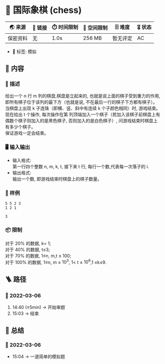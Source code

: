 # 📛 国际象棋 (chess)
| 🌏 来源  | 🔗 链接 | ⏱️ 时间限制 | 💾 空间限制 | 🗄️ 难度 | 🎖️ 状态 |
|--------|--------|-------------|-------------|--------|----------|
| 保密资料 | 无      | 1.0s        | 256 MB      | 暂无评定 | AC       |
* 🔖 标签: 模拟

## 📘 内容
### 🧾 描述
给出一个 n 行 m 列的棋盘,棋盘是立起来的, 也就是说上面的棋子受到重力的作用,即所有棋子位于该列的最下方（也就是说, 不在最后一行的棋子下方都有棋子）。  
当棋盘上出现 k 子连珠（即横、竖、斜中有连续 k 个子颜色相同）时, 游戏结束。  
现在给出 t 个操作, 每次操作在第 列顶端加入一个棋子（若加入该棋子前棋盘上有偶数个棋子则加入的是黑色棋子, 否则加入的是白色棋子）, 问游戏结束时棋盘上有多少个棋子。  
保证游戏一定会结束。

### 🖥️ 输入输出
* 输入格式:  
第一行四个整数 n, m, k, t, 接下来 t 行, 每行一个数,代表每一次落子的 i.
* 输出格式:  
输出一个数, 即游戏结束时棋盘上的棋子数量。
### 🏴 样例
```input1
5 5 2 3
1 2 1
```
```output1
3
```

### 📦 限制
对于 20% 的数据, k= 1;  
对于 40% 的数据, t≤3;  
对于 70% 的数据, 1≤n, m,t ≤ 100;  
对于 100% 的数据, 1≤n, m ≤ $10^3$, 1< t ≤ $10^6$,1 ≤k≤9.  

## 🪜 路径
### 📆 2022-03-06
1. 14:40 (±5min) -> 开始审题
2. 15:03 -> 结束

## 📰 总结
### 📆 2022-03-06
* 15:04 -> 一道简单的模拟题
